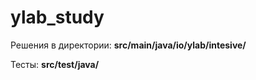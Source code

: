 # ylab_study

Решения в директории: <b>src/main/java/io/ylab/intesive/</b>

Тесты: <b>src/test/java/</b>

